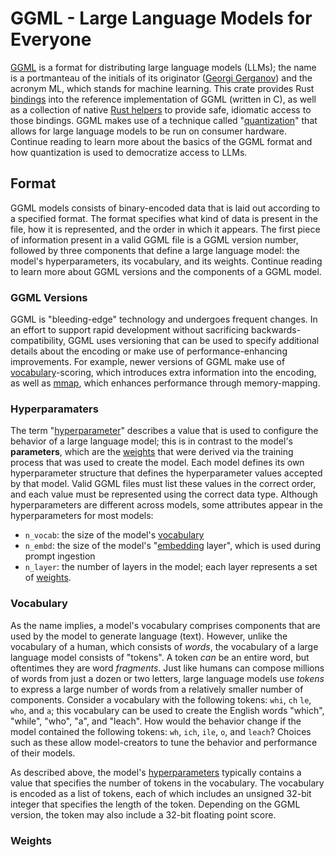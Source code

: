 # GGML - Large Language Models for Everyone

[GGML](https://github.com/ggerganov/ggml) is a format for distributing large
language models (LLMs); the name is a portmanteau of the initials of its
originator ([Georgi Gerganov](https://ggerganov.com/)) and the acronym ML, which
stands for machine learning. This crate provides Rust [bindings](sys) into the
reference implementation of GGML (written in C), as well as a collection of
native [Rust helpers](src) to provide safe, idiomatic access to those bindings.
GGML makes use of a technique called
"[quantization](<https://en.wikipedia.org/wiki/Quantization_(signal_processing)>)"
that allows for large language models to be run on consumer hardware. Continue
reading to learn more about the basics of the GGML format and how quantization
is used to democratize access to LLMs.

## Format

GGML models consists of binary-encoded data that is laid out according to a
specified format. The format specifies what kind of data is present in the file,
how it is represented, and the order in which it appears. The first piece of
information present in a valid GGML file is a GGML version number, followed by
three components that define a large language model: the model's
hyperparameters, its vocabulary, and its weights. Continue reading to learn more
about GGML versions and the components of a GGML model.

### GGML Versions

GGML is "bleeding-edge" technology and undergoes frequent changes. In an effort
to support rapid development without sacrificing backwards-compatibility, GGML
uses versioning that can be used to specify additional details about the
encoding or make use of performance-enhancing improvements. For example, newer
versions of GGML make use of [vocabulary](#vocabulary)-scoring, which introduces
extra information into the encoding, as well as
[mmap](https://en.wikipedia.org/wiki/Mmap), which enhances performance through
memory-mapping.

### Hyperparamaters

The term
"[hyperparameter](<https://en.wikipedia.org/wiki/Hyperparameter_(machine_learning)>)"
describes a value that is used to configure the behavior of a large language
model; this is in contrast to the model's **parameters**, which are the
[weights](#weights) that were derived via the training process that was used to
create the model. Each model defines its own hyperparameter structure that
defines the hyperparameter values accepted by that model. Valid GGML files must
list these values in the correct order, and each value must be represented using
the correct data type. Although hyperparameters are different across models,
some attributes appear in the hyperparameters for most models:

- `n_vocab`: the size of the model's [vocabulary](#vocabulary)
- `n_embd`: the size of the model's
  "[embedding](https://en.wikipedia.org/wiki/Word_embedding) layer", which is
  used during prompt ingestion
- `n_layer`: the number of layers in the model; each layer represents a set of
  [weights](#weights).

### Vocabulary

As the name implies, a model's vocabulary comprises components that are used by
the model to generate language (text). However, unlike the vocabulary of a
human, which consists of _words_, the vocabulary of a large language model
consists of "tokens". A token _can_ be an entire word, but oftentimes they are
word _fragments_. Just like humans can compose millions of words from just a
dozen or two letters, large language models use _tokens_ to express a large
number of words from a relatively smaller number of components. Consider a
vocabulary with the following tokens: `whi`, `ch` `le`, `who`, and `a`; this
vocabulary can be used to create the English words "which", "while", "who", "a",
and "leach". How would the behavior change if the model contained the following
tokens: `wh`, `ich`, `ile`, `o`, and `leach`? Choices such as these allow
model-creators to tune the behavior and performance of their models.

As described above, the model's [hyperparameters](#hyperparamaters) typically
contains a value that specifies the number of tokens in the vocabulary. The
vocabulary is encoded as a list of tokens, each of which includes an unsigned
32-bit integer that specifies the length of the token. Depending on the GGML
version, the token may also include a 32-bit floating point score.

[comment]: <> (I need help describing token-scoring)

### Weights
